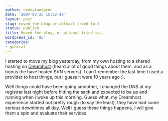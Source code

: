 ```yaml
---
author: connylundgren
date: '2007-02-25 15:22:48'
layout: post
slug: moved-the-blog-or-atleast-tried-to-3
status: publish
title: Moved the blog, or atleast tried to..
wordpress_id: '95'
categories:
- general
---
```


I started to move my blog yesterday, from my own hosting to a shared hosting
on [Dreamhost](http://www.dreamhost.com/) (heard allot of good things about
them, and as a bonus the have hosted SVN servers). I can´t remember the last
time I used a provider to host things, but i guess it were 10 years ago :).

Well things could have been going smoother, I changed the DNS at my registrar
last night before hitting the sack and expected to be up and running when i
woke up this morning. Guess what, my Dreamhost experience started out pretty
rough (to say the least), they have had some serious downtimes all day. Well I
guess these things happens, I will give them a spin and evaluate their
services.

